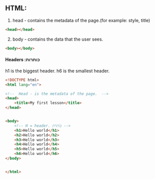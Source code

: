 ## HTML:

1. head - contains the metadata of the page.(for example: style, title) 
```html
<head></head>
```
2. body - contains the data that the user sees. 
```html
<body></body>
```

#### Headers :כותרות 
h1 is the biggest header. 
h6 is the smallest header. 
```html
<!DOCTYPE html>
<html lang="en">

<!--  Head - is the metadata of the page.  -->
<head>
    <title>My first lesson</title>
</head>


<body>
    <!-- H = header. כותרת -->
    <h1>Hello world</h1>
    <h2>Hello world</h2>
    <h3>Hello world</h3>
    <h4>Hello world</h4>
    <h5>Hello world</h5>
    <h6>Hello world</h6>
</body>


</html>
```
